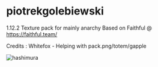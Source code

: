# piotrekgolebiewski
1.12.2 Texture pack for mainly anarchy
Based on Faithful @ https://faithful.team/

Credits : Whitefox - Helping with pack.png/totem/gapple

![hashimura](https://user-images.githubusercontent.com/95892564/147395566-ec21feb0-73d5-4e47-86ef-911835a383a9.png)
